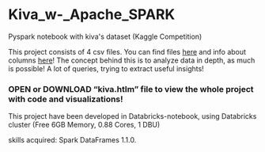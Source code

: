 # Kiva_w-_Apache_SPARK

Pyspark notebook with kiva's dataset (Kaggle Competition)


This project consists of 4 csv files. You can find files [here](https://www.kaggle.com/kiva/data-science-for-good-kiva-crowdfunding/data) and info about columns [here](https://www.kaggle.com/kiva/data-science-for-good-kiva-crowdfunding/discussion/50585)! The concept behind this is to analyze data in depth, as much is possible! A lot of queries, trying to extract useful insights! 

### OPEN or DOWNLOAD “kiva.htlm” file to view the whole project with code and visualizations!

This project have been developed in Databricks-notebook, using Databricks cluster (Free 6GB Memory, 0.88 Cores, 1 DBU)

skills acquired: Spark DataFrames 1.1.0.